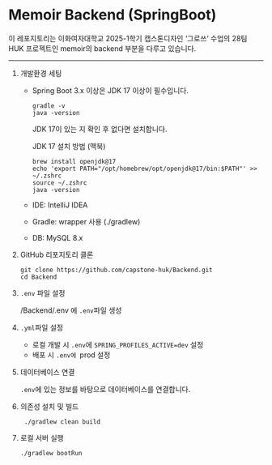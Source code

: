 # Memoir Backend (SpringBoot)

이 레포지토리는 이화여자대학교 2025-1학기 캡스톤디자인 ‘그로쓰’ 수업의 28팀 HUK 프로젝트인 memoir의 backend 부분을 다루고 있습니다.

---
1. 개발환경 세팅
   
   - Spring Boot 3.x 이상은 JDK 17 이상이 필수입니다.
	    ```
	    gradle -v
	  	java -version
	    ```
	    JDK 17이 있는 지 확인 후 없다면 설치합니다.
	   
	   JDK 17 설치 방법 (맥북)
	   ```
	   brew install openjdk@17
	   echo 'export PATH="/opt/homebrew/opt/openjdk@17/bin:$PATH"' >> ~/.zshrc
	   source ~/.zshrc
	   java -version
	   ```
    - IDE: IntelliJ IDEA
    - Gradle: wrapper 사용 (./gradlew)
    - DB: MySQL 8.x

2. GitHub 리포지토리 클론
   
    ```
    git clone https://github.com/capstone-huk/Backend.git
    cd Backend
    ```

	
3. `.env` 파일 설정
   
   /Backend/.env 에 `.env`파일 생성
4. `.yml`파일 설정

   - 로컬 개발 시 `.env`에 `SPRING_PROFILES_ACTIVE=dev` 설정
   - 배포 시 `.env에 `prod 설정
   
6. 데이터베이스 연결
   
   `.env`에 있는 정보를 바탕으로 데이터베이스를 연결합니다.
7. 의존성 설치 및 빌드
   ```
	./gradlew clean build
   ```
9. 로컬 서버 실행
    ```
   ./gradlew bootRun
    ```
